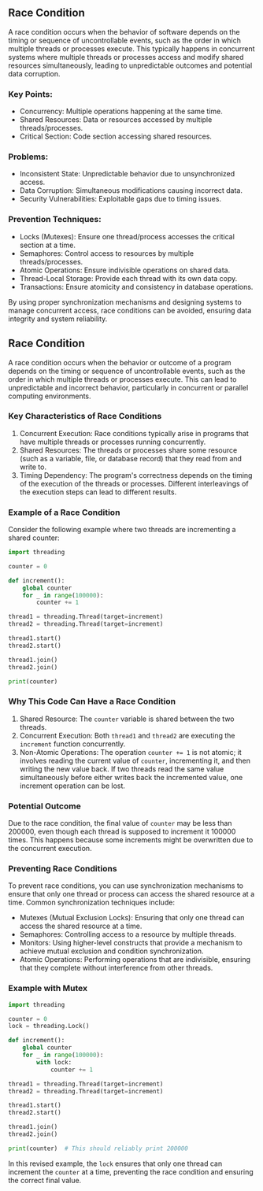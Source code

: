 ## Race Condition

A race condition occurs when the behavior of software depends on the timing or sequence of uncontrollable events, such as the order in which multiple threads or processes execute. This typically happens in concurrent systems where multiple threads or processes access and modify shared resources simultaneously, leading to unpredictable outcomes and potential data corruption.

### Key Points:
- Concurrency: Multiple operations happening at the same time.
- Shared Resources: Data or resources accessed by multiple threads/processes.
- Critical Section: Code section accessing shared resources.

### Problems:
- Inconsistent State: Unpredictable behavior due to unsynchronized access.
- Data Corruption: Simultaneous modifications causing incorrect data.
- Security Vulnerabilities: Exploitable gaps due to timing issues.

### Prevention Techniques:
- Locks (Mutexes): Ensure one thread/process accesses the critical section at a time.
- Semaphores: Control access to resources by multiple threads/processes.
- Atomic Operations: Ensure indivisible operations on shared data.
- Thread-Local Storage: Provide each thread with its own data copy.
- Transactions: Ensure atomicity and consistency in database operations.

By using proper synchronization mechanisms and designing systems to manage concurrent access, race conditions can be avoided, ensuring data integrity and system reliability.


## Race Condition

A race condition occurs when the behavior or outcome of a program depends on the timing or sequence of uncontrollable events, such as the order in which multiple threads or processes execute. This can lead to unpredictable and incorrect behavior, particularly in concurrent or parallel computing environments.

### Key Characteristics of Race Conditions

1. Concurrent Execution: Race conditions typically arise in programs that have multiple threads or processes running concurrently.
2. Shared Resources: The threads or processes share some resource (such as a variable, file, or database record) that they read from and write to.
3. Timing Dependency: The program's correctness depends on the timing of the execution of the threads or processes. Different interleavings of the execution steps can lead to different results.

### Example of a Race Condition

Consider the following example where two threads are incrementing a shared counter:

```python
import threading

counter = 0

def increment():
    global counter
    for _ in range(100000):
        counter += 1

thread1 = threading.Thread(target=increment)
thread2 = threading.Thread(target=increment)

thread1.start()
thread2.start()

thread1.join()
thread2.join()

print(counter)
```

### Why This Code Can Have a Race Condition

1. Shared Resource: The `counter` variable is shared between the two threads.
2. Concurrent Execution: Both `thread1` and `thread2` are executing the `increment` function concurrently.
3. Non-Atomic Operations: The operation `counter += 1` is not atomic; it involves reading the current value of `counter`, incrementing it, and then writing the new value back. If two threads read the same value simultaneously before either writes back the incremented value, one increment operation can be lost.

### Potential Outcome

Due to the race condition, the final value of `counter` may be less than 200000, even though each thread is supposed to increment it 100000 times. This happens because some increments might be overwritten due to the concurrent execution.

### Preventing Race Conditions

To prevent race conditions, you can use synchronization mechanisms to ensure that only one thread or process can access the shared resource at a time. Common synchronization techniques include:

- Mutexes (Mutual Exclusion Locks): Ensuring that only one thread can access the shared resource at a time.
- Semaphores: Controlling access to a resource by multiple threads.
- Monitors: Using higher-level constructs that provide a mechanism to achieve mutual exclusion and condition synchronization.
- Atomic Operations: Performing operations that are indivisible, ensuring that they complete without interference from other threads.

### Example with Mutex

```python
import threading

counter = 0
lock = threading.Lock()

def increment():
    global counter
    for _ in range(100000):
        with lock:
            counter += 1

thread1 = threading.Thread(target=increment)
thread2 = threading.Thread(target=increment)

thread1.start()
thread2.start()

thread1.join()
thread2.join()

print(counter)  # This should reliably print 200000
```

In this revised example, the `lock` ensures that only one thread can increment the `counter` at a time, preventing the race condition and ensuring the correct final value.